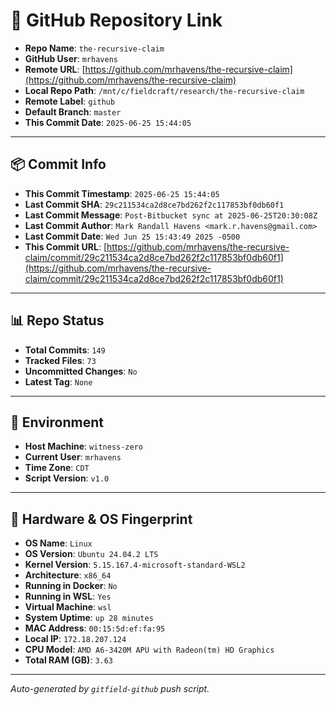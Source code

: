 # 🔗 GitHub Repository Link

- **Repo Name**: `the-recursive-claim`
- **GitHub User**: `mrhavens`
- **Remote URL**: [https://github.com/mrhavens/the-recursive-claim](https://github.com/mrhavens/the-recursive-claim)
- **Local Repo Path**: `/mnt/c/fieldcraft/research/the-recursive-claim`
- **Remote Label**: `github`
- **Default Branch**: `master`
- **This Commit Date**: `2025-06-25 15:44:05`

---

## 📦 Commit Info

- **This Commit Timestamp**: `2025-06-25 15:44:05`
- **Last Commit SHA**: `29c211534ca2d8ce7bd262f2c117853bf0db60f1`
- **Last Commit Message**: `Post-Bitbucket sync at 2025-06-25T20:30:08Z`
- **Last Commit Author**: `Mark Randall Havens <mark.r.havens@gmail.com>`
- **Last Commit Date**: `Wed Jun 25 15:43:49 2025 -0500`
- **This Commit URL**: [https://github.com/mrhavens/the-recursive-claim/commit/29c211534ca2d8ce7bd262f2c117853bf0db60f1](https://github.com/mrhavens/the-recursive-claim/commit/29c211534ca2d8ce7bd262f2c117853bf0db60f1)

---

## 📊 Repo Status

- **Total Commits**: `149`
- **Tracked Files**: `73`
- **Uncommitted Changes**: `No`
- **Latest Tag**: `None`

---

## 🧭 Environment

- **Host Machine**: `witness-zero`
- **Current User**: `mrhavens`
- **Time Zone**: `CDT`
- **Script Version**: `v1.0`

---

## 🧬 Hardware & OS Fingerprint

- **OS Name**: `Linux`
- **OS Version**: `Ubuntu 24.04.2 LTS`
- **Kernel Version**: `5.15.167.4-microsoft-standard-WSL2`
- **Architecture**: `x86_64`
- **Running in Docker**: `No`
- **Running in WSL**: `Yes`
- **Virtual Machine**: `wsl`
- **System Uptime**: `up 28 minutes`
- **MAC Address**: `00:15:5d:ef:fa:95`
- **Local IP**: `172.18.207.124`
- **CPU Model**: `AMD A6-3420M APU with Radeon(tm) HD Graphics`
- **Total RAM (GB)**: `3.63`

---

_Auto-generated by `gitfield-github` push script._
